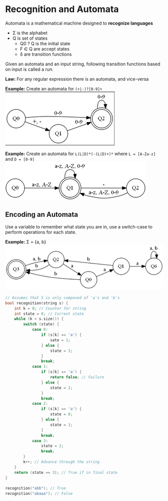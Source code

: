 ﻿# Recognition and Automata
Automata is a mathematical machine designed to **recognize languages**

 * Σ is the alphabet 
 * Q is set of states
    * Q0 ? Q is the initial state 
    * F ∈ Q are accept states
    * δ are transition functions 

Given an automata and an input string, following transition functions based on input is called a *run.*

**Law:** For any regular expression there is an automata, and vice-versa

**Example:** Create an automata for ```(+|-)?[0-9]+```
![Automata for example](images/automata1.png)

**Example:** Create an automata for ```L(L|D)*(-(L|D)+)*``` where ```L = [A-Za-z]``` and ```D = [0-9]```
![Automata for example](images/automata2.png)


## Encoding an Automata 
Use a variable to remember what state you are in, use a switch-case to perform operations for each state. 

**Example:** Σ = {a, b} 
![Automata for example](images/automata3.png)
```cpp
// Assumes that S is only composed of 'a's and 'b's
bool recognition(string s) { 
	int k = 0; // Counter for string 
	int state = 0; // Current state 
	while (k < s.size()) { 
		switch (state) { 
			case 0: 
				if (s[k] == 'a') {
					sate = 1; 
				} else { 
					state = 3;
				}
				break;
			case 1: 
				if (s[k] == 'a') { 
					return false; // Failure 
				} else { 
					state = 2;
				}
				break; 
			case 2: 
				if (s[k] == 'a') { 
					state = 0;
				} else { 
					state = 3;
				}
				break;
			case 3: 
				state = 2; 
				break;
		}
		k++; // Advance through the string
	}
	return (state == 3); // True if in final state
}

recognition("abb"); // True 
recognition("abaaa"); // False
```